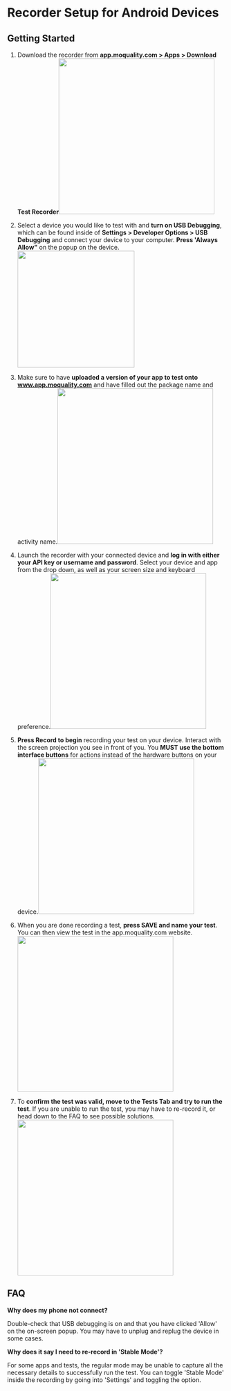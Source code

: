 # Recorder Setup for Android Devices

## Getting Started
1. Download the recorder from **app.moquality.com > Apps > Download Test Recorder**<img src="../android/download_test_recorder.png" height="360px" />

2. Select a device you would like to test with and **turn on USB Debugging**, which can be found inside of **Settings > Developer Options > USB Debugging** and connect your device to your computer. **Press 'Always Allow"** on the popup on the device.<br><img src="../android/usb_debugging.png" width="270px" /></br>

3. Make sure to have **uploaded a version of your app to test onto www.app.moquality.com** and have filled out the package name and activity name.<img src="../android/package_name.png" height="360px" />


4. Launch the recorder with your connected device and **log in with either your API key or username and password**. Select your device and app from the drop down, as well as your screen size and keyboard preference.<img src="../android/login.gif" height="360px" />


5. **Press Record to begin** recording your test on your device. Interact with the screen projection you see in front of you. You **MUST use the bottom interface buttons** for actions instead of the hardware buttons on your device.<img src="../android/recording_demo.gif" height="360px" />


6. When you are done recording a test, **press SAVE and name your test**. You can then view the test in the app.moquality.com website. <br><img src="../android/save_test.gif" height="360px" /></br>

7. To **confirm the test was valid, move to the Tests Tab and try to run the test**. If you are unable to run the test, you may have to re-record it, or head down to the FAQ to see possible solutions. <img src="../android/test_replay.gif" height="360px" />


## FAQ

**Why does my phone not connect?**

Double-check that USB debugging is on and that you have clicked 'Allow' on the on-screen popup. You may have to unplug and replug the device in some cases.

**Why does it say I need to re-record in 'Stable Mode'?**

For some apps and tests, the regular mode may be unable to capture all the necessary details to successfully run the test. You can toggle 'Stable Mode' inside the recording by going into 'Settings' and toggling the option.
